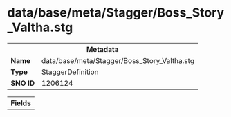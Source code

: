 <h1>data/base/meta/Stagger/Boss_Story_Valtha.stg</h1><table><tr><th colspan="100%">Metadata</th></tr><tr><td><b>Name</b></td><td>data/base/meta/Stagger/Boss_Story_Valtha.stg</td></tr><tr><td><b>Type</b></td><td>StaggerDefinition</td></tr><tr><td><b>SNO ID</b></td><td>1206124</td></tr></table>

<table><tr><th colspan="100%">Fields</th></tr></table>


